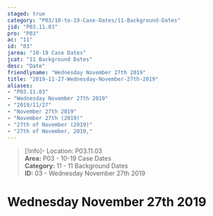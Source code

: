 ```yaml
---  
staged: true  
category: "P03/10-to-19-Case-Dates/11-Background-Dates"  
jid: "P03.11.03"  
pro: "P03"  
ac: "11"  
id: "03"  
jarea: "10-19 Case Dates"  
jcat: "11 Background Dates"  
desc: "Date"  
friendlyname: "Wednesday November 27th 2019"  
title: "2019-11-27-Wednesday-November-27th-2019"  
aliases:   
- "P03.11.03"  
- "Wednesday November 27th 2019"  
- "2019/11/27"  
- "November 27th 2019"  
- "November 27th (2019)"  
- "27th of November (2019)"  
- "27th of November, 2019,"  
---  
```

>[!info]- Location: P03.11.03  
>**Area:** P03 - 10-19 Case Dates  
>**Category:** 11 - 11 Background Dates  
>**ID:** 03 - Wednesday November 27th 2019  
  
# Wednesday November 27th 2019  

